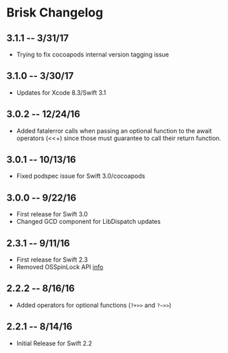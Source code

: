 # Brisk Changelog

## 3.1.1 -- 3/31/17

* Trying to fix cocoapods internal version tagging issue

## 3.1.0 -- 3/30/17

* Updates for Xcode 8.3/Swift 3.1

## 3.0.2 -- 12/24/16

* Added fatalerror calls when passing an optional function to the await operators (<<+) since those must guarantee to call their return function.

## 3.0.1 -- 10/13/16

* Fixed podspec issue for Swift 3.0/cocoapods

## 3.0.0 -- 9/22/16

* First release for Swift 3.0
* Changed GCD component for LibDispatch updates

## 2.3.1 -- 9/11/16

* First release for Swift 2.3
* Removed OSSpinLock API [info](http://engineering.postmates.com/Spinlocks-Considered-Harmful-On-iOS/)

## 2.2.2 -- 8/16/16

* Added operators for optional functions (```?+>>``` and ```?~>>```)

## 2.2.1 -- 8/14/16

* Initial Release for Swift 2.2

